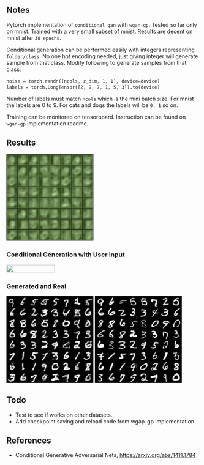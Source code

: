 ## Notes

Pytorch implementation of `conditional gan` with `wgan-gp`. Tested so far only on mnist. Trained with a very small subset of mnist. Results are decent on mnist after `30 epochs`. 

Conditional generation can be performed easily with integers representing `folder/class`. No one hot encoding needed, just giving integer will generate sample from that class. Modify following to generate samples from that class. 

```
noise = torch.randn((ncols, z_dim, 1, 1), device=device)
labels = torch.LongTensor([2, 9, 7, 1, 5, 3]).to(device)
```

Number of labels must match `ncols` which is the mini batch size. For mnist the labels are 0 to 9. For cats and dogs the labels will be `0, 1` so on.

Training can be monitored on tensorboard. Instruction can be found on `wgan-gp` implementation readme.

## Results

<img src="results/conditional_wgan_mnist.gif" width=45% height=45%>

### Conditional Generation with User Input

<img src="results/conditional_generation.png" width=50% height=50%>

### Generated and Real

<img src="results/conditional_generated.png" width=45% height=50%> <img src="results/ground_truth.png" width=45% height=50%>

## Todo

- Test to see if works on other datasets.
- Add checkpoint saving and reload code from wgap-gp implementation.

## References

- Conditional Generative Adversarial Nets, https://arxiv.org/abs/1411.1784
